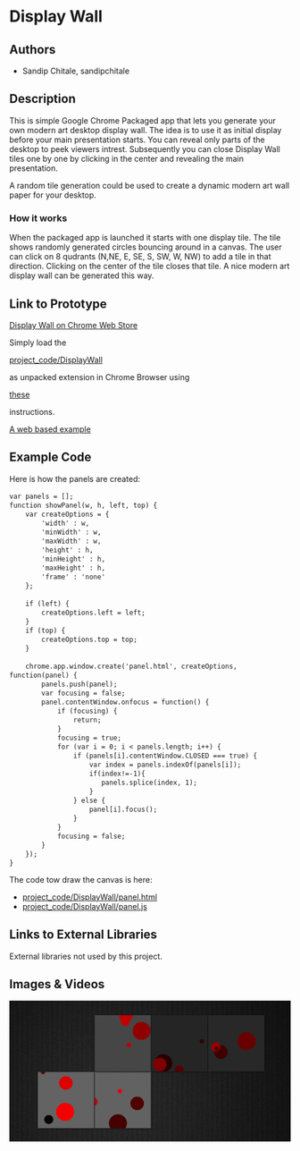 # Display Wall

## Authors
- Sandip Chitale, sandipchitale

## Description
This is simple Google Chrome Packaged app that lets you generate your own modern art desktop display wall. The idea is to use it as initial display before your main presentation starts. You can reveal only parts of the desktop to peek viewers intrest. Subsequently you can close Display Wall tiles one by one by clicking in the center and revealing the main presentation.

A random tile generation could be used to create a dynamic modern art wall paper for your desktop.

### How it works
When the packaged app is launched it starts with one display tile. The tile shows randomly generated circles bouncing around in a canvas. The user can click on 8 qudrants (N,NE, E, SE, S, SW, W, NW) to add a tile in that direction. Clicking on the center of the tile closes that tile. A nice modern art display wall can be generated this way.

## Link to Prototype

[Display Wall on Chrome Web Store](https://chrome.google.com/webstore/detail/display-wall-app/pbhfbbppdkhincmlcmonehdioopcgkmj?hl=en-US)

Simply load the

[project_code/DisplayWall](project_code/DisplayWall)

as unpacked extension in Chrome Browser using 

[these](http://developer.chrome.com/extensions/getstarted#unpacked) 

instructions.

[A web based example](http://sandips-chrome-apps.googlecode.com/git/DisplayWall/embed.html)

## Example Code
Here is how the panels are created:
```
var panels = [];
function showPanel(w, h, left, top) {
    var createOptions = {
        'width' : w,
        'minWidth' : w,
        'maxWidth' : w,
        'height' : h,
        'minHeight' : h,
        'maxHeight' : h,
        'frame' : 'none'
    };
    
    if (left) {
        createOptions.left = left;
    }
    if (top) {
        createOptions.top = top;
    }
    
    chrome.app.window.create('panel.html', createOptions, function(panel) {
        panels.push(panel);
        var focusing = false;
        panel.contentWindow.onfocus = function() {
            if (focusing) {
                return;
            }
            focusing = true;
            for (var i = 0; i < panels.length; i++) {
                if (panels[i].contentWindow.CLOSED === true) {
                    var index = panels.indexOf(panels[i]);
                    if(index!=-1){
                       panels.splice(index, 1);
                    }
                } else {
                    panel[i].focus();
                }
            }
            focusing = false;
        }
    });
}
```

The code tow draw the canvas is here:

- [project_code/DisplayWall/panel.html](project_code/DisplayWall/panel.html)
- [project_code/DisplayWall/panel.js](project_code/DisplayWall/panel.js)

## Links to External Libraries
 External libraries not used by this project.

## Images & Videos

![Display Wall](project_images/cover.jpg?raw=true "Display Wall")
